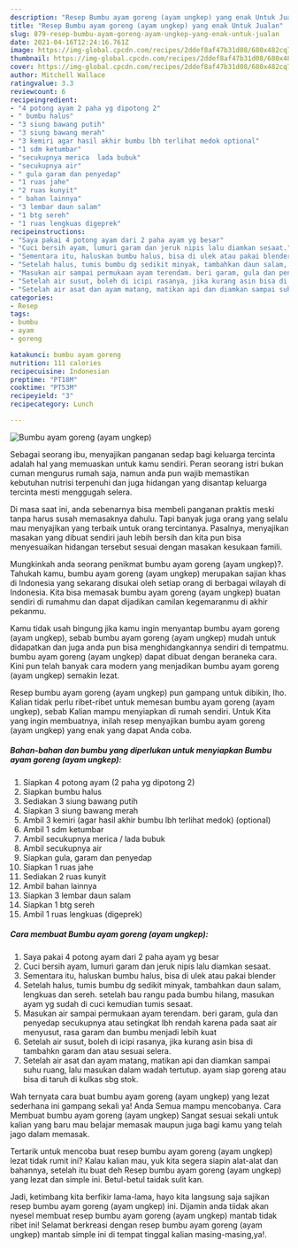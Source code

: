 ```yaml
---
description: "Resep Bumbu ayam goreng (ayam ungkep) yang enak Untuk Jualan"
title: "Resep Bumbu ayam goreng (ayam ungkep) yang enak Untuk Jualan"
slug: 879-resep-bumbu-ayam-goreng-ayam-ungkep-yang-enak-untuk-jualan
date: 2021-04-16T12:24:16.761Z
image: https://img-global.cpcdn.com/recipes/2ddef8af47b31d08/680x482cq70/bumbu-ayam-goreng-ayam-ungkep-foto-resep-utama.jpg
thumbnail: https://img-global.cpcdn.com/recipes/2ddef8af47b31d08/680x482cq70/bumbu-ayam-goreng-ayam-ungkep-foto-resep-utama.jpg
cover: https://img-global.cpcdn.com/recipes/2ddef8af47b31d08/680x482cq70/bumbu-ayam-goreng-ayam-ungkep-foto-resep-utama.jpg
author: Mitchell Wallace
ratingvalue: 3.3
reviewcount: 6
recipeingredient:
- "4 potong ayam 2 paha yg dipotong 2"
- " bumbu halus"
- "3 siung bawang putih"
- "3 siung bawang merah"
- "3 kemiri agar hasil akhir bumbu lbh terlihat medok optional"
- "1 sdm ketumbar"
- "secukupnya merica  lada bubuk"
- "secukupnya air"
- " gula garam dan penyedap"
- "1 ruas jahe"
- "2 ruas kunyit"
- " bahan lainnya"
- "3 lembar daun salam"
- "1 btg sereh"
- "1 ruas lengkuas digeprek"
recipeinstructions:
- "Saya pakai 4 potong ayam dari 2 paha ayam yg besar"
- "Cuci bersih ayam, lumuri garam dan jeruk nipis lalu diamkan sesaat."
- "Sementara itu, haluskan bumbu halus, bisa di ulek atau pakai blender"
- "Setelah halus, tumis bumbu dg sedikit minyak, tambahkan daun salam, lengkuas dan sereh. setelah bau rangu pada bumbu hilang, masukan ayam yg sudah di cuci kemudian tumis sesaat."
- "Masukan air sampai permukaan ayam terendam. beri garam, gula dan penyedap secukupnya atau setingkat lbh rendah karena pada saat air menyusut, rasa garam dan bumbu menjadi lebih kuat"
- "Setelah air susut, boleh di icipi rasanya, jika kurang asin bisa di tambahkn garam dan atau sesuai selera."
- "Setelah air asat dan ayam matang, matikan api dan diamkan sampai suhu ruang, lalu masukan dalam wadah tertutup. ayam siap goreng atau bisa di taruh di kulkas sbg stok."
categories:
- Resep
tags:
- bumbu
- ayam
- goreng

katakunci: bumbu ayam goreng 
nutrition: 111 calories
recipecuisine: Indonesian
preptime: "PT18M"
cooktime: "PT53M"
recipeyield: "3"
recipecategory: Lunch

---
```



![Bumbu ayam goreng (ayam ungkep)](https://img-global.cpcdn.com/recipes/2ddef8af47b31d08/680x482cq70/bumbu-ayam-goreng-ayam-ungkep-foto-resep-utama.jpg)

Sebagai seorang ibu, menyajikan panganan sedap bagi keluarga tercinta adalah hal yang memuaskan untuk kamu sendiri. Peran seorang istri bukan cuman mengurus rumah saja, namun anda pun wajib memastikan kebutuhan nutrisi terpenuhi dan juga hidangan yang disantap keluarga tercinta mesti menggugah selera.

Di masa  saat ini, anda sebenarnya bisa membeli panganan praktis meski tanpa harus susah memasaknya dahulu. Tapi banyak juga orang yang selalu mau menyajikan yang terbaik untuk orang tercintanya. Pasalnya, menyajikan masakan yang dibuat sendiri jauh lebih bersih dan kita pun bisa menyesuaikan hidangan tersebut sesuai dengan masakan kesukaan famili. 



Mungkinkah anda seorang penikmat bumbu ayam goreng (ayam ungkep)?. Tahukah kamu, bumbu ayam goreng (ayam ungkep) merupakan sajian khas di Indonesia yang sekarang disukai oleh setiap orang di berbagai wilayah di Indonesia. Kita bisa memasak bumbu ayam goreng (ayam ungkep) buatan sendiri di rumahmu dan dapat dijadikan camilan kegemaranmu di akhir pekanmu.

Kamu tidak usah bingung jika kamu ingin menyantap bumbu ayam goreng (ayam ungkep), sebab bumbu ayam goreng (ayam ungkep) mudah untuk didapatkan dan juga anda pun bisa menghidangkannya sendiri di tempatmu. bumbu ayam goreng (ayam ungkep) dapat dibuat dengan beraneka cara. Kini pun telah banyak cara modern yang menjadikan bumbu ayam goreng (ayam ungkep) semakin lezat.

Resep bumbu ayam goreng (ayam ungkep) pun gampang untuk dibikin, lho. Kalian tidak perlu ribet-ribet untuk memesan bumbu ayam goreng (ayam ungkep), sebab Kalian mampu menyiapkan di rumah sendiri. Untuk Kita yang ingin membuatnya, inilah resep menyajikan bumbu ayam goreng (ayam ungkep) yang enak yang dapat Anda coba.

<!--inarticleads1-->

##### Bahan-bahan dan bumbu yang diperlukan untuk menyiapkan Bumbu ayam goreng (ayam ungkep):

1. Siapkan 4 potong ayam (2 paha yg dipotong 2)
1. Siapkan  bumbu halus
1. Sediakan 3 siung bawang putih
1. Siapkan 3 siung bawang merah
1. Ambil 3 kemiri (agar hasil akhir bumbu lbh terlihat medok) (optional)
1. Ambil 1 sdm ketumbar
1. Ambil secukupnya merica / lada bubuk
1. Ambil secukupnya air
1. Siapkan  gula, garam dan penyedap
1. Siapkan 1 ruas jahe
1. Sediakan 2 ruas kunyit
1. Ambil  bahan lainnya
1. Siapkan 3 lembar daun salam
1. Siapkan 1 btg sereh
1. Ambil 1 ruas lengkuas (digeprek)




<!--inarticleads2-->

##### Cara membuat Bumbu ayam goreng (ayam ungkep):

1. Saya pakai 4 potong ayam dari 2 paha ayam yg besar
1. Cuci bersih ayam, lumuri garam dan jeruk nipis lalu diamkan sesaat.
1. Sementara itu, haluskan bumbu halus, bisa di ulek atau pakai blender
1. Setelah halus, tumis bumbu dg sedikit minyak, tambahkan daun salam, lengkuas dan sereh. setelah bau rangu pada bumbu hilang, masukan ayam yg sudah di cuci kemudian tumis sesaat.
1. Masukan air sampai permukaan ayam terendam. beri garam, gula dan penyedap secukupnya atau setingkat lbh rendah karena pada saat air menyusut, rasa garam dan bumbu menjadi lebih kuat
1. Setelah air susut, boleh di icipi rasanya, jika kurang asin bisa di tambahkn garam dan atau sesuai selera.
1. Setelah air asat dan ayam matang, matikan api dan diamkan sampai suhu ruang, lalu masukan dalam wadah tertutup. ayam siap goreng atau bisa di taruh di kulkas sbg stok.




Wah ternyata cara buat bumbu ayam goreng (ayam ungkep) yang lezat sederhana ini gampang sekali ya! Anda Semua mampu mencobanya. Cara Membuat bumbu ayam goreng (ayam ungkep) Sangat sesuai sekali untuk kalian yang baru mau belajar memasak maupun juga bagi kamu yang telah jago dalam memasak.

Tertarik untuk mencoba buat resep bumbu ayam goreng (ayam ungkep) lezat tidak rumit ini? Kalau kalian mau, yuk kita segera siapin alat-alat dan bahannya, setelah itu buat deh Resep bumbu ayam goreng (ayam ungkep) yang lezat dan simple ini. Betul-betul taidak sulit kan. 

Jadi, ketimbang kita berfikir lama-lama, hayo kita langsung saja sajikan resep bumbu ayam goreng (ayam ungkep) ini. Dijamin anda tiidak akan nyesel membuat resep bumbu ayam goreng (ayam ungkep) mantab tidak ribet ini! Selamat berkreasi dengan resep bumbu ayam goreng (ayam ungkep) mantab simple ini di tempat tinggal kalian masing-masing,ya!.

